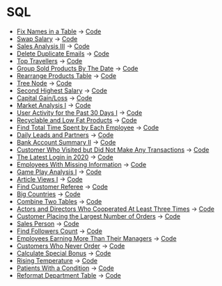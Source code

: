 # SQL

* [Fix Names in a Table](https://leetcode.com/problems/fix-names-in-a-table/) -> [Code](https://github.com/SiddheshKhedekar/DsaPracticeSolutions/blob/main/LeetCode/SQL/FixNamesinaTable/script.sql)
* [Swap Salary](https://leetcode.com/problems/swap-salary/) -> [Code](https://github.com/SiddheshKhedekar/DsaPracticeSolutions/blob/main/LeetCode/SQL/SwapSalary/script.sql)
* [Sales Analysis III](https://leetcode.com/problems/sales-analysis-iii/) -> [Code](https://github.com/SiddheshKhedekar/DsaPracticeSolutions/blob/main/LeetCode/SQL/SalesAnalysisIII/script.sql)
* [Delete Duplicate Emails](https://leetcode.com/problems/delete-duplicate-emails/) -> [Code](https://github.com/SiddheshKhedekar/DsaPracticeSolutions/blob/main/LeetCode/SQL/DeleteDuplicateEmails/script.sql)
* [Top Travellers](https://leetcode.com/problems/top-travellers/) -> [Code](https://github.com/SiddheshKhedekar/DsaPracticeSolutions/blob/main/LeetCode/SQL/TopTravellers/script.sql)
* [Group Sold Products By The Date](https://leetcode.com/problems/group-sold-products-by-the-date/) -> [Code](https://github.com/SiddheshKhedekar/DsaPracticeSolutions/blob/main/LeetCode/SQL/GroupSoldProductsByTheDate/script.sql)
* [Rearrange Products Table](https://leetcode.com/problems/rearrange-products-table/) -> [Code](https://github.com/SiddheshKhedekar/DsaPracticeSolutions/blob/main/LeetCode/SQL/RearrangeProductsTable/script.sql)
* [Tree Node](https://leetcode.com/problems/tree-node/) -> [Code](https://github.com/SiddheshKhedekar/DsaPracticeSolutions/blob/main/LeetCode/SQL/TreeNode/script.sql)
* [Second Highest Salary](https://leetcode.com/problems/second-highest-salary/) -> [Code](https://github.com/SiddheshKhedekar/DsaPracticeSolutions/blob/main/LeetCode/SQL/SecondHighestSalary/script.sql)
* [Capital Gain/Loss](https://leetcode.com/problems/capital-gainloss/) -> [Code](https://github.com/SiddheshKhedekar/DsaPracticeSolutions/blob/main/LeetCode/SQL/CapitalGainLoss/script.sql)
* [Market Analysis I](https://leetcode.com/problems/market-analysis-i/) -> [Code](https://github.com/SiddheshKhedekar/DsaPracticeSolutions/blob/main/LeetCode/SQL/MarketAnalysisI/script.sql)
* [User Activity for the Past 30 Days I](https://leetcode.com/problems/user-activity-for-the-past-30-days-i/) -> [Code](https://github.com/SiddheshKhedekar/DsaPracticeSolutions/blob/main/LeetCode/SQL/UserActivityforthePast30DaysI/script.sql)
* [Recyclable and Low Fat Products](https://leetcode.com/problems/recyclable-and-low-fat-products/) -> [Code](https://github.com/SiddheshKhedekar/DsaPracticeSolutions/blob/main/LeetCode/SQL/RecyclableandLowFatProducts/script.sql)
* [Find Total Time Spent by Each Employee](https://leetcode.com/problems/find-total-time-spent-by-each-employee/) -> [Code](https://github.com/SiddheshKhedekar/DsaPracticeSolutions/blob/main/LeetCode/SQL/FindTotalTimeSpentbyEachEmployee/script.sql)
* [Daily Leads and Partners](https://leetcode.com/problems/daily-leads-and-partners/) -> [Code](https://github.com/SiddheshKhedekar/DsaPracticeSolutions/blob/main/LeetCode/SQL/DailyLeadsandPartners/script.sql)
* [Bank Account Summary II](https://leetcode.com/problems/bank-account-summary-ii/) -> [Code](https://github.com/SiddheshKhedekar/DsaPracticeSolutions/blob/main/LeetCode/SQL/BankAccountSummaryII/script.sql)
* [Customer Who Visited but Did Not Make Any Transactions](https://leetcode.com/problems/customer-who-visited-but-did-not-make-any-transactions/) -> [Code](https://github.com/SiddheshKhedekar/DsaPracticeSolutions/blob/main/LeetCode/SQL/CustomerWhoVisitedbutDidNotMakeAnyTransactions/script.sql)
* [The Latest Login in 2020](https://leetcode.com/problems/the-latest-login-in-2020/) -> [Code](https://github.com/SiddheshKhedekar/DsaPracticeSolutions/blob/main/LeetCode/SQL/TheLatestLoginin2020/script.sql)
* [Employees With Missing Information](https://leetcode.com/problems/employees-with-missing-information/) -> [Code](https://github.com/SiddheshKhedekar/DsaPracticeSolutions/blob/main/LeetCode/SQL/EmployeesWithMissingInformation/script.sql)
* [Game Play Analysis I](https://leetcode.com/problems/game-play-analysis-i/) -> [Code](https://github.com/SiddheshKhedekar/DsaPracticeSolutions/blob/main/LeetCode/SQL/GamePlayAnalysisI/script.sql)
* [Article Views I](https://leetcode.com/problems/article-views-i/) -> [Code](https://github.com/SiddheshKhedekar/DsaPracticeSolutions/blob/main/LeetCode/SQL/ArticleViewsI/script.sql)
* [Find Customer Referee](https://leetcode.com/problems/find-customer-referee/) -> [Code](https://github.com/SiddheshKhedekar/DsaPracticeSolutions/blob/main/LeetCode/SQL/FindCustomerReferee/script.sql)
* [Big Countries](https://leetcode.com/problems/big-countries/) -> [Code](https://github.com/SiddheshKhedekar/DsaPracticeSolutions/blob/main/LeetCode/SQL/BigCountries/script.sql)
* [Combine Two Tables](https://leetcode.com/problems/combine-two-tables/) -> [Code](https://github.com/SiddheshKhedekar/DsaPracticeSolutions/blob/main/LeetCode/SQL/CombineTwoTables/script.sql)
* [Actors and Directors Who Cooperated At Least Three Times](https://leetcode.com/problems/actors-and-directors-who-cooperated-at-least-three-times/) -> [Code](https://github.com/SiddheshKhedekar/DsaPracticeSolutions/blob/main/LeetCode/SQL/ActorsandDirectorsWhoCooperatedAtLeastThreeTimes/script.sql)
* [Customer Placing the Largest Number of Orders](https://leetcode.com/problems/customer-placing-the-largest-number-of-orders/) -> [Code](https://github.com/SiddheshKhedekar/DsaPracticeSolutions/blob/main/LeetCode/SQL/CustomerPlacingtheLargestNumberofOrders/script.sql)
* [Sales Person](https://leetcode.com/problems/sales-person/) -> [Code](https://github.com/SiddheshKhedekar/DsaPracticeSolutions/blob/main/LeetCode/SQL/SalesPerson/script.sql)
* [Find Followers Count](https://leetcode.com/problems/find-followers-count/) -> [Code](https://github.com/SiddheshKhedekar/DsaPracticeSolutions/blob/main/LeetCode/SQL/FindFollowersCount/script.sql)
* [Employees Earning More Than Their Managers](https://leetcode.com/problems/employees-earning-more-than-their-managers/) -> [Code](https://github.com/SiddheshKhedekar/DsaPracticeSolutions/blob/main/LeetCode/SQL/EmployeesEarningMoreThanTheirManagers/script.sql)
* [Customers Who Never Order](https://leetcode.com/problems/customers-who-never-order/) -> [Code](https://github.com/SiddheshKhedekar/DsaPracticeSolutions/blob/main/LeetCode/SQL/CustomersWhoNeverOrder/script.sql)
* [Calculate Special Bonus](https://leetcode.com/problems/calculate-special-bonus/) -> [Code](https://github.com/SiddheshKhedekar/DsaPracticeSolutions/blob/main/LeetCode/SQL/CalculateSpecialBonus/script.sql)
* [Rising Temperature](https://leetcode.com/problems/rising-temperature/) -> [Code](https://github.com/SiddheshKhedekar/DsaPracticeSolutions/blob/main/LeetCode/SQL/RisingTemperature/script.sql)
* [Patients With a Condition](https://leetcode.com/problems/patients-with-a-condition/) -> [Code](https://github.com/SiddheshKhedekar/DsaPracticeSolutions/blob/main/LeetCode/SQL/PatientsWithaCondition/script.sql)
* [Reformat Department Table](https://leetcode.com/problems/reformat-department-table/) -> [Code](https://github.com/SiddheshKhedekar/DsaPracticeSolutions/blob/main/LeetCode/SQL/ReformatDepartmentTable/script.sql)